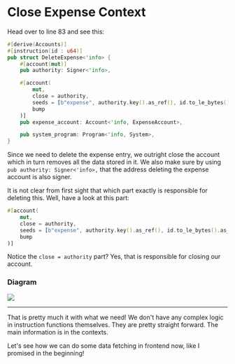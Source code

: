 # Close Expense Context

Head over to line 83 and see this:

```rust
#[derive(Accounts)]
#[instruction(id : u64)]
pub struct DeleteExpense<'info> {
    #[account(mut)]
    pub authority: Signer<'info>,

    #[account(
        mut,
        close = authority,
        seeds = [b"expense", authority.key().as_ref(), id.to_le_bytes().as_ref()],
        bump
    )]
    pub expense_account: Account<'info, ExpenseAccount>,

    pub system_program: Program<'info, System>,
}
```

Since we need to delete the expense entry, we outright close the account which in turn removes all the data stored in it. We also make sure by using `pub authority: Signer<'info>,` that the address deleting the expense account is also signer.

It is not clear from first sight that which part exactly is responsible for deleting this. Well, have a look at this part:

```rs
#[account(
    mut,
    close = authority,
    seeds = [b"expense", authority.key().as_ref(), id.to_le_bytes().as_ref()],
    bump
)]
```

Notice the `close = authority` part? Yes, that is responsible for closing our account.

### Diagram

![](/tutorials/expense-tracker/delete.png)

---

That is pretty much it with what we need! We don't have any complex logic in instruction functions themselves. They are pretty straight forward. The main information is in the contexts.

Let's see how we can do some data fetching in frontend now, like I promised in the beginning!
